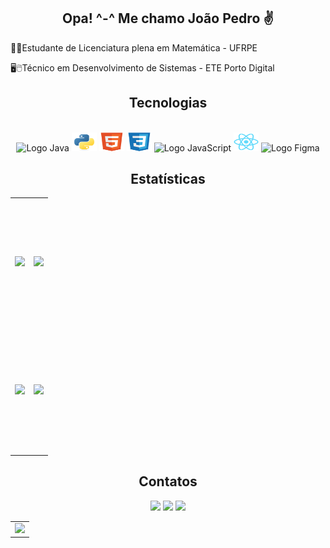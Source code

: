 <div align='center'>

<h2>Opa! ^-^ Me chamo João Pedro ✌️</h2>

<div align='left'>
<p>📖🦉Estudante de Licenciatura plena em Matemática - UFRPE</p>
<p>🖥️🖱️Técnico em Desenvolvimento de Sistemas - ETE Porto Digital</p>
</div>

<h2>Tecnologias</h2>

<div style="display: inline_block"><br>
  <img alt="Logo Java" height="40" width="50" src="https://cdn.jsdelivr.net/gh/devicons/devicon/icons/java/java-original-wordmark.svg" />
  <img alt="Logo Python" height="30" width="40" src="https://raw.githubusercontent.com/devicons/devicon/master/icons/python/python-original.svg" />
  <img alt="Logo Html" height="30" width="40" src="https://raw.githubusercontent.com/devicons/devicon/master/icons/html5/html5-original.svg" />
  <img alt="Logo CSS" height="30" width="40" src="https://raw.githubusercontent.com/devicons/devicon/master/icons/css3/css3-original.svg" />
  <img alt="Logo JavaScript" height="30" width="40" src="https://cdn.jsdelivr.net/gh/devicons/devicon/icons/javascript/javascript-original.svg" />  
  <img alt="Logo React" height="30" width="40" src="https://raw.githubusercontent.com/devicons/devicon/master/icons/react/react-original.svg" />
  <img alt="Logo Figma" height="30" width="40" src="https://upload.wikimedia.org/wikipedia/commons/3/33/Figma-logo.svg" />
</div>

<h2>Estatísticas</h2>

<table>
  <tr>
    <td height='200px' align='center'><img height='200px' src="https://github-readme-stats.vercel.app/api?username=PedroManguinho&hide_border=true&show_icons=true&count_private=true&theme=radical"></td>
    <td height='200px' align='center'><img height='200px' src="https://github-readme-stats.vercel.app/api/top-langs/?username=PedroManguinho&hide_border=true&layout=compact&theme=radical"></td>
  </tr>
  <tr>
    <td height='200px' align='center'><img height='200px' src="https://github-readme-streak-stats.herokuapp.com/?user=PedroManguinho&hide_border=true&layout=compact&theme=radical"></td>
    <td height='200px' align='center'><img height='200px' src="https://activity-graph.herokuapp.com/graph?username=PedroManguinho&hide_border=true&layout=compact&theme=radical"></td>
  </tr>
</table>

<h2>Contatos</h2>

<a href="https://github.com/PedroManguinho" target="_blank"><img src="https://img.shields.io/badge/GitHub-100000?style=for-the-badge&logo=github&logoColor=white" target="_blank"></a> 
<a href="https://www.linkedin.com/in/joão-bezerra-015207232/" target="_blank"><img src="https://img.shields.io/badge/-LinkedIn-%230077B5?style=for-the-badge&logo=linkedin&logoColor=white" target="_blank"></a>
<a href = "mailto:jpmb357@gmail.com" target="_blank"><img src="https://img.shields.io/badge/-Gmail-%23333?style=for-the-badge&logo=gmail&logoColor=white" target="_blank"></a>

<table>
  <tr>
    <td><img width='100%' src='https://github.com/PedroManguinho/PedroManguinho/blob/output/github-contribution-grid-snake.svg'></td>
  </tr>
</table>

</div>

